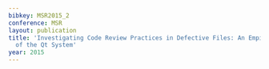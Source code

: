 ```yaml
---
bibkey: MSR2015_2
conference: MSR
layout: publication
title: 'Investigating Code Review Practices in Defective Files: An Empirical Study
  of the Qt System'
year: 2015
---
```

